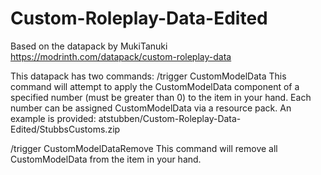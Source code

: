 # Custom-Roleplay-Data-Edited
Based on the datapack by MukiTanuki https://modrinth.com/datapack/custom-roleplay-data

This datapack has two commands:
/trigger CustomModelData <NUMBER>
  This command will attempt to apply the CustomModelData component of a specified number (must be greater than 0) to the item in your hand.
  Each number can be assigned CustomModelData via a resource pack. An example is provided: atstubben/Custom-Roleplay-Data-Edited/StubbsCustoms.zip

/trigger CustomModelDataRemove
  This command will remove all CustomModelData from the item in your hand.
